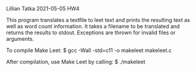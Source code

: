 Lillian Tatka
2021-05-05
HW4

This program translates a textfile to leet text and prints the resulting text as well as word count information. It takes a filename to be translated and returns the results to stdout. Exceptions are thrown for invalid files or arguments.

To compile Make Leet:
  $ gcc -Wall -std=c11 -o makeleet makeleet.c

After compilation, use Make Leet by calling:
  $ ./makeleet <filename>

